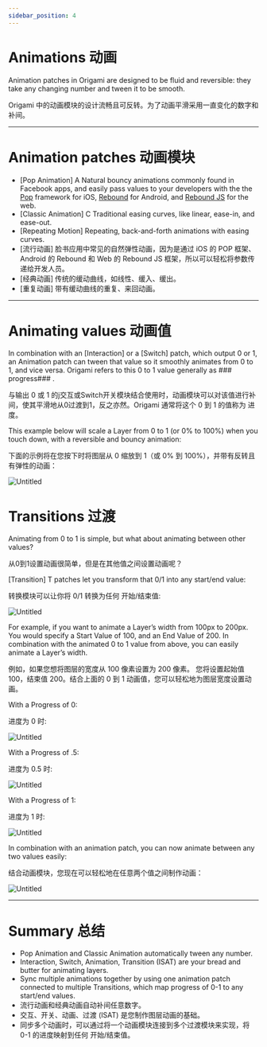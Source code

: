 ```yaml
---
sidebar_position: 4
---
```


# Animations 动画

Animation patches in Origami are designed to be fluid and reversible: they take any changing number and tween it to be smooth.

Origami 中的动画模块的设计流畅且可反转。为了动画平滑采用一直变化的数字和补间。

------

# Animation patches 动画模块

- [Pop Animation]  A Natural bouncy animations commonly found in Facebook apps, and easily pass values to your developers with the the [Pop](https://github.com/facebook/pop) framework for iOS, [Rebound](https://facebook.github.io/rebound/) for Android, and [Rebound JS](https://github.com/facebook/rebound-js) for the web.
- [Classic Animation]  C Traditional easing curves, like linear, ease-in, and ease-out.
- [Repeating Motion]  Repeating, back-and-forth animations with easing curves.
- [流行动画] 脸书应用中常见的自然弹性动画，因为是通过 iOS 的 POP 框架、Android 的 Rebound 和 Web 的 Rebound JS 框架，所以可以轻松将参数传递给开发人员。
- [经典动画]  传统的缓动曲线，如线性、缓入、缓出。
- [重复动画] 带有缓动曲线的重复、来回动画。

------

# Animating values 动画值

In combination with an [Interaction] or a [Switch] patch, which output 0 or 1, an Animation patch can tween that value so it smoothly animates from 0 to 1, and vice versa. Origami refers to this 0 to 1 value generally as ### progress### .

与输出 0 或 1 的j交互或Switch开关模块结合使用时，动画模块可以对该值进行补间，使其平滑地从0过渡到1，反之亦然。Origami 通常将这个 0 到 1 的值称为 进度。

This example below will scale a Layer from 0 to 1 (or 0% to 100%) when you touch down, with a reversible and bouncy animation:

下面的示例将在您按下时将图层从 0 缩放到 1（或 0% 到 100%），并带有反转且有弹性的动画：

![Untitled](https://s3.us-west-2.amazonaws.com/secure.notion-static.com/99d8acfe-3a47-4f92-a1ee-e61f5d729d17/Untitled.png?X-Amz-Algorithm=AWS4-HMAC-SHA256&X-Amz-Content-Sha256=UNSIGNED-PAYLOAD&X-Amz-Credential=AKIAT73L2G45EIPT3X45%2F20220602%2Fus-west-2%2Fs3%2Faws4_request&X-Amz-Date=20220602T162639Z&X-Amz-Expires=86400&X-Amz-Signature=71344bc5ae0133c79afcecf55387f867227450d220112c68f8636b3413ffbff4&X-Amz-SignedHeaders=host&response-content-disposition=filename%20%3D%22Untitled.png%22&x-id=GetObject)

# Transitions 过渡

Animating from 0 to 1 is simple, but what about animating between other values?

从0到1设置动画很简单，但是在其他值之间设置动画呢？

[Transition]  T patches let you transform that 0/1 into any start/end value:

转换模块可以让你将 0/1 转换为任何 开始/结束值:

![Untitled](https://s3.us-west-2.amazonaws.com/secure.notion-static.com/8d9d0cc6-444e-4074-8061-93df45cd0d58/Untitled.png?X-Amz-Algorithm=AWS4-HMAC-SHA256&X-Amz-Content-Sha256=UNSIGNED-PAYLOAD&X-Amz-Credential=AKIAT73L2G45EIPT3X45%2F20220602%2Fus-west-2%2Fs3%2Faws4_request&X-Amz-Date=20220602T162651Z&X-Amz-Expires=86400&X-Amz-Signature=820f4422dd4c72786a5661ac3814f06eda8ca2746278aa1b62edbfcc67b624fb&X-Amz-SignedHeaders=host&response-content-disposition=filename%20%3D%22Untitled.png%22&x-id=GetObject)

For example, if you want to animate a Layer’s width from 100px to 200px. You would specify a Start Value of 100, and an End Value of 200. In combination with the animated 0 to 1 value from above, you can easily animate a Layer’s width.

例如，如果您想将图层的宽度从 100 像素设置为 200 像素。 您将设置起始值 100，结束值 200。结合上面的 0 到 1 动画值，您可以轻松地为图层宽度设置动画。

With a Progress of 0:

进度为 0 时:

![Untitled](https://s3.us-west-2.amazonaws.com/secure.notion-static.com/82b8c4a8-5277-447e-8bfc-4bccca874a9a/Untitled.png?X-Amz-Algorithm=AWS4-HMAC-SHA256&X-Amz-Content-Sha256=UNSIGNED-PAYLOAD&X-Amz-Credential=AKIAT73L2G45EIPT3X45%2F20220602%2Fus-west-2%2Fs3%2Faws4_request&X-Amz-Date=20220602T162700Z&X-Amz-Expires=86400&X-Amz-Signature=f8cf8c8ff036c91850f315702baa51b8fe2273d706244c142220defb47c5b6cf&X-Amz-SignedHeaders=host&response-content-disposition=filename%20%3D%22Untitled.png%22&x-id=GetObject)

With a Progress of .5:

进度为 0.5 时:

![Untitled](https://s3.us-west-2.amazonaws.com/secure.notion-static.com/9cf734f7-1e7a-4426-9441-2bfff356ceef/Untitled.png?X-Amz-Algorithm=AWS4-HMAC-SHA256&X-Amz-Content-Sha256=UNSIGNED-PAYLOAD&X-Amz-Credential=AKIAT73L2G45EIPT3X45%2F20220602%2Fus-west-2%2Fs3%2Faws4_request&X-Amz-Date=20220602T162709Z&X-Amz-Expires=86400&X-Amz-Signature=a4c877a0c310c02cc9b30096c69101245a689246b44ed1e81d294805941986f8&X-Amz-SignedHeaders=host&response-content-disposition=filename%20%3D%22Untitled.png%22&x-id=GetObject)

With a Progress of 1:

进度为 1 时:

![Untitled](https://s3.us-west-2.amazonaws.com/secure.notion-static.com/30f259d8-69b5-444f-b740-7bd74e0a974f/Untitled.png?X-Amz-Algorithm=AWS4-HMAC-SHA256&X-Amz-Content-Sha256=UNSIGNED-PAYLOAD&X-Amz-Credential=AKIAT73L2G45EIPT3X45%2F20220602%2Fus-west-2%2Fs3%2Faws4_request&X-Amz-Date=20220602T162720Z&X-Amz-Expires=86400&X-Amz-Signature=0732a4d23f436ca1b9a8ed787917028a650b5f82066919ac0e7d8fc3f5a845a0&X-Amz-SignedHeaders=host&response-content-disposition=filename%20%3D%22Untitled.png%22&x-id=GetObject)

In combination with an animation patch, you can now animate between any two values easily:

结合动画模块，您现在可以轻松地在任意两个值之间制作动画：

![Untitled](https://s3.us-west-2.amazonaws.com/secure.notion-static.com/3dfcdb5b-ef46-442c-84ca-a0e5837e3c90/Untitled.png?X-Amz-Algorithm=AWS4-HMAC-SHA256&X-Amz-Content-Sha256=UNSIGNED-PAYLOAD&X-Amz-Credential=AKIAT73L2G45EIPT3X45%2F20220602%2Fus-west-2%2Fs3%2Faws4_request&X-Amz-Date=20220602T162729Z&X-Amz-Expires=86400&X-Amz-Signature=53fb776e29981a9f0009696166f47ecc4c09ef77ec3eedcbcc0b84f192947229&X-Amz-SignedHeaders=host&response-content-disposition=filename%20%3D%22Untitled.png%22&x-id=GetObject)

------

# Summary 总结

- Pop Animation and Classic Animation automatically tween any number.
- Interaction, Switch, Animation, Transition (ISAT) are your bread and butter for animating layers.
- Sync multiple animations together by using one animation patch connected to multiple Transitions, which map progress of 0-1 to any start/end values.
- 流行动画和经典动画自动补间任意数字。
- 交互、开关、动画、过渡 (ISAT) 是您制作图层动画的基础。
- 同步多个动画时，可以通过将一个动画模块连接到多个过渡模块来实现，将 0-1 的进度映射到任何 开始/结束值。
